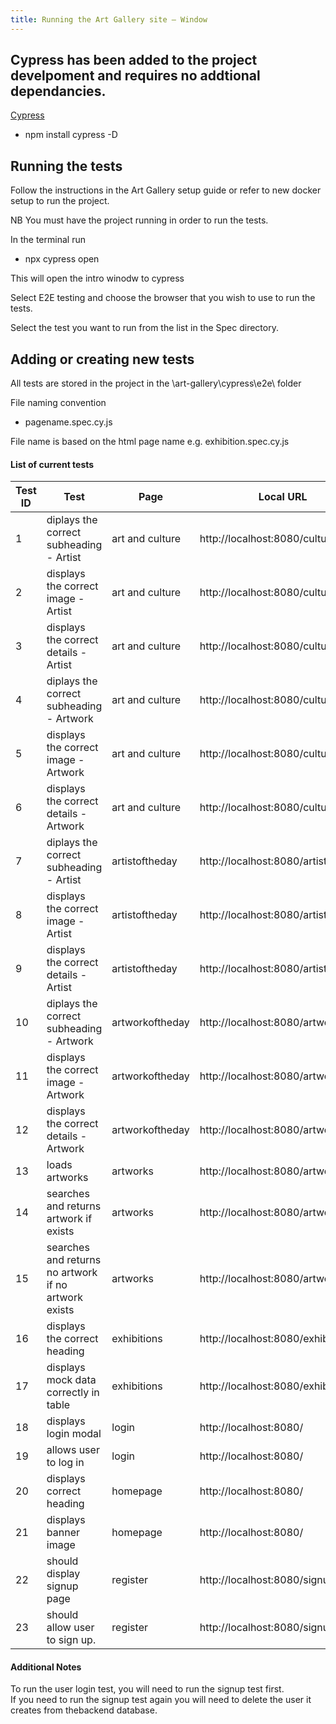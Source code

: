 ```yaml
---
title: Running the Art Gallery site – Window
---
```


## Cypress has been added to the project develpoment and requires no addtional dependancies.

[Cypress](https://www.cypress.io/)

- npm install cypress -D

## Running the tests

Follow the instructions in the Art Gallery setup guide or refer to new docker setup to run the
project.

NB You must have the project running in order to run the tests.

In the terminal run

- npx cypress open

This will open the intro winodw to cypress

Select E2E testing and choose the browser that you wish to use to run the tests.

Select the test you want to run from the list in the Spec directory.

## Adding or creating new tests

All tests are stored in the project in the \art-gallery\cypress\e2e\ folder

File naming convention

- pagename.spec.cy.js

File name is based on the html page name e.g. exhibition.spec.cy.js

#### List of current tests

| Test ID | Test                                                 | Page            | Local URL                          | Test file                  | Expected Result |
| ------- | ---------------------------------------------------- | --------------- | ---------------------------------- | -------------------------- | --------------- |
| 1       | diplays the correct subheading - Artist              | art and culture | http://localhost:8080/culture      | artandculture.spec.cy.js   | Success         |
| 2       | displays the correct image - Artist                  | art and culture | http://localhost:8080/culture      | artandculture.spec.cy.js   | Success         |
| 3       | displays the correct details -Artist                 | art and culture | http://localhost:8080/culture      | artandculture.spec.cy.js   | Success         |
| 4       | diplays the correct subheading - Artwork             | art and culture | http://localhost:8080/culture      | artandculture.spec.cy.js   | Success         |
| 5       | displays the correct image - Artwork                 | art and culture | http://localhost:8080/culture      | artandculture.spec.cy.js   | Success         |
| 6       | displays the correct details -Artwork                | art and culture | http://localhost:8080/culture      | artandculture.spec.cy.js   | Success         |
| 7       | diplays the correct subheading - Artist              | artistoftheday  | http://localhost:8080/artistofday  | artistoftheday.spec.cy.js  | Success         |
| 8       | displays the correct image - Artist                  | artistoftheday  | http://localhost:8080/artistofday  | artistoftheday.spec.cy.js  | Success         |
| 9       | displays the correct details -Artist                 | artistoftheday  | http://localhost:8080/artistofday  | artistoftheday.spec.cy.js  | Success         |
| 10      | diplays the correct subheading - Artwork             | artworkoftheday | http://localhost:8080/artworkofday | artworkoftheday.spec.cy.js | Success         |
| 11      | displays the correct image - Artwork                 | artworkoftheday | http://localhost:8080/artworkofday | artworkoftheday.spec.cy.js | Success         |
| 12      | displays the correct details -Artwork                | artworkoftheday | http://localhost:8080/artworkofday | artworkoftheday.spec.cy.js | Success         |
| 13      | loads artworks                                       | artworks        | http://localhost:8080/artworks     | artworks.spec.cy.js        | Success         |
| 14      | searches and returns artwork if exists               | artworks        | http://localhost:8080/artworks     | artworks.spec.cy.js        | Success         |
| 15      | searches and returns no artwork if no artwork exists | artworks        | http://localhost:8080/artworks     | artworks.spec.cy.js        | Success         |
| 16      | displays the correct heading                         | exhibitions     | http://localhost:8080/exhibitions  | exhibitions.spec.cy.js     | Success         |
| 17      | displays mock data correctly in table                | exhibitions     | http://localhost:8080/exhibitions  | exhibitions.spec.cy.js     | Success         |
| 18      | displays login modal                                 | login           | http://localhost:8080/             | login.spec.cy.js           | Success         |
| 19      | allows user to log in                                | login           | http://localhost:8080/             | login.spec.cy.js           | Success         |
| 20      | displays correct heading                             | homepage        | http://localhost:8080/             | mainpage.spec.cy.js        | Success         |
| 21      | displays banner image                                | homepage        | http://localhost:8080/             | mainpage.spec.cy.js        | Success         |
| 22      | should display signup page                           | register        | http://localhost:8080/signup       | registeruser.spec.cy.js    | Success         |
| 23      | should allow user to sign up.                        | register        | http://localhost:8080/signup       | registeruser.spec.cy.js    | Success         |

#### Additional Notes

To run the user login test, you will need to run the signup test first.  
If you need to run the signup test again you will need to delete the user it creates from thebackend
database.
